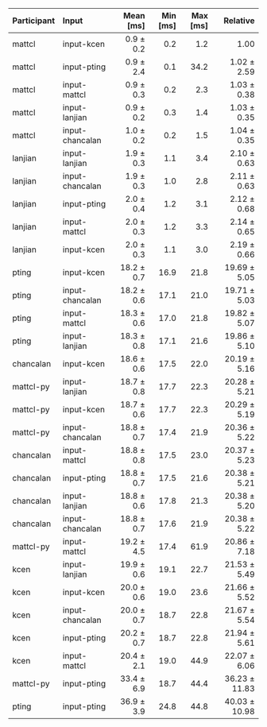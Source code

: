 | Participant | Input | Mean [ms] | Min [ms] | Max [ms] | Relative |
|:---|:---|---:|---:|---:|---:|
| mattcl | input-kcen | 0.9 ± 0.2 | 0.2 | 1.2 | 1.00 |
| mattcl | input-pting | 0.9 ± 2.4 | 0.1 | 34.2 | 1.02 ± 2.59 |
| mattcl | input-mattcl | 0.9 ± 0.3 | 0.2 | 2.3 | 1.03 ± 0.38 |
| mattcl | input-lanjian | 0.9 ± 0.2 | 0.3 | 1.4 | 1.03 ± 0.35 |
| mattcl | input-chancalan | 1.0 ± 0.2 | 0.2 | 1.5 | 1.04 ± 0.35 |
| lanjian | input-lanjian | 1.9 ± 0.3 | 1.1 | 3.4 | 2.10 ± 0.63 |
| lanjian | input-chancalan | 1.9 ± 0.3 | 1.0 | 2.8 | 2.11 ± 0.63 |
| lanjian | input-pting | 2.0 ± 0.4 | 1.2 | 3.1 | 2.12 ± 0.68 |
| lanjian | input-mattcl | 2.0 ± 0.3 | 1.2 | 3.3 | 2.14 ± 0.65 |
| lanjian | input-kcen | 2.0 ± 0.3 | 1.1 | 3.0 | 2.19 ± 0.66 |
| pting | input-kcen | 18.2 ± 0.7 | 16.9 | 21.8 | 19.69 ± 5.05 |
| pting | input-chancalan | 18.2 ± 0.6 | 17.1 | 21.0 | 19.71 ± 5.03 |
| pting | input-mattcl | 18.3 ± 0.6 | 17.0 | 21.8 | 19.82 ± 5.07 |
| pting | input-lanjian | 18.3 ± 0.8 | 17.1 | 21.6 | 19.86 ± 5.10 |
| chancalan | input-kcen | 18.6 ± 0.6 | 17.5 | 22.0 | 20.19 ± 5.16 |
| mattcl-py | input-lanjian | 18.7 ± 0.8 | 17.7 | 22.3 | 20.28 ± 5.21 |
| mattcl-py | input-kcen | 18.7 ± 0.6 | 17.7 | 22.3 | 20.29 ± 5.19 |
| mattcl-py | input-chancalan | 18.8 ± 0.7 | 17.4 | 21.9 | 20.36 ± 5.22 |
| chancalan | input-mattcl | 18.8 ± 0.8 | 17.5 | 23.0 | 20.37 ± 5.23 |
| chancalan | input-pting | 18.8 ± 0.7 | 17.5 | 21.6 | 20.38 ± 5.21 |
| chancalan | input-lanjian | 18.8 ± 0.6 | 17.8 | 21.3 | 20.38 ± 5.20 |
| chancalan | input-chancalan | 18.8 ± 0.7 | 17.6 | 21.9 | 20.38 ± 5.22 |
| mattcl-py | input-mattcl | 19.2 ± 4.5 | 17.4 | 61.9 | 20.86 ± 7.18 |
| kcen | input-lanjian | 19.9 ± 0.6 | 19.1 | 22.7 | 21.53 ± 5.49 |
| kcen | input-kcen | 20.0 ± 0.6 | 19.0 | 23.6 | 21.66 ± 5.52 |
| kcen | input-chancalan | 20.0 ± 0.7 | 18.7 | 22.8 | 21.67 ± 5.54 |
| kcen | input-pting | 20.2 ± 0.7 | 18.7 | 22.8 | 21.94 ± 5.61 |
| kcen | input-mattcl | 20.4 ± 2.1 | 19.0 | 44.9 | 22.07 ± 6.06 |
| mattcl-py | input-pting | 33.4 ± 6.9 | 18.7 | 44.4 | 36.23 ± 11.83 |
| pting | input-pting | 36.9 ± 3.9 | 24.8 | 44.8 | 40.03 ± 10.98 |
